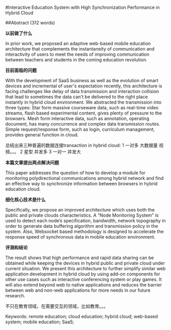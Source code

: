 #Interactive Education System with High Synchronization Performance in Hybrid Cloud 


##Abstract (312 words)

**以前做了什么**

In prior work, we proposed an adaptive web-based mobile education architecture that complements the instantaneity of communication and interactivity of users to meet the needs of improving communication between teachers and students in the coming education revolution.

**目前面临的问题**

With the development of SaaS business as well as the evolution of smart devices and incremental of user's expectation recently, this architecture is facing challenges like delay of data transmission and interaction collision that lead to sometimes the data can't be delivered to the right place instantly in hybrid cloud environment. We abstracted the transmission into three types: Star form massive courseware data, such as real-time video streams, flash based experimental content, gives plenty of pressure to the browsers. Mesh form interactive data, such as annotation, operating document, has many concurrence and complex data transmission routes. Simple request/response form, such as login, curriculum management, provides general function in cloud.

总结出来三种普遍的数据连接transaction in hybrid cloud: 
1 一对多  大数据量 视频。。。
2 星型 并发多
3 一对一 并发大

**本篇文章提出两点解决问题**

This paper addresses the question of how to develop a module for monitoring polydirectional communications among hybrid network and find an effective way to synchronize information between browsers in hybrid education cloud.

**细化核心技术是什么**

Specifically, we propose an improved architecture which uses both the public and private clouds characteristics. A “Node Monitoring System” is used to detect each node’s specification, bandwidth, network topography in order to generate data buffering algorithm and transmission policy in the system. Also, Websocket based methodology is designed to accelerate the response speed of synchronous data in mobile education environment.

**评测和结论**

The result shows that high performance and rapid data sharing can be obtained while keeping the devices in hybrid public and private cloud under current situation. We present this architecture to further simplify similar web application development in hybrid cloud by using add-on components for other use cases such as interactive conferencing system or play games. It will also extend beyond web to native applications and reduces the barrier between web and non-web applications for more needs in our future research.

不只在教育领域，在需要交互的领域，比如教育。。。

Keywords: remote education; cloud education; hybrid cloud; web-based system; mobile education; SaaS;
